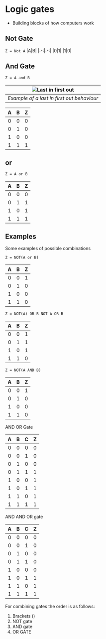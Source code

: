 # Logic gates

* Building blocks of how computers work

## Not Gate

```Z = Not A```
|A|B|
|:-:|:-:|
|0|1|
|1|0|

## And Gate

```Z = A and B```

|![Last in first out](https://www.computerscience.gcse.guru/wp-content/uploads/2016/11/AND-255x127.png)|
|:----------------------------:|
|*Example of a last in first out behaviour*|

|A|B|Z|
|:-:|:-:|:-:|
|0|0|0|
|0|1|0|
|1|0|0|
|1|1|1|

## or 

```Z = A or B```

|A|B|Z|
|:-:|:-:|:-:|
|0|0|0|
|0|1|1|
|1|0|1|
|1|1|1|
## Examples

Some examples of possible combinations



```Z = NOT(A or B)```

|A|B|Z|
|:-:|:-:|:-:|
|0|0|1|
|0|1|0|
|1|0|0|
|1|1|0|

```Z = NOT(A) OR B NOT A OR B```

|A|B|Z|
|:-:|:-:|:-:|
|0|0|1|
|0|1|1|
|1|0|1|
|1|1|0|
```Z = NOT(A AND B)```

|A|B|Z|
|:-:|:-:|:-:|
|0|0|1|
|0|1|0|
|1|0|0|
|1|1|0|

AND OR Gate

|A|B|C|Z|
|:-:|:-:|:-:|:--:|
|0|0|0|0|
|0|0|1|0|
|0|1|0|0|
|0|1|1|1|
|1|0|0|1|
|1|0|1|1|
|1|1|0|1|
|1|1|1|1|

AND AND OR gate

|A|B|C|Z|
|:-:|:-:|:-:|:--:|
|0|0|0|0|
|0|0|1|0|
|0|1|0|0|
|0|1|1|0|
|1|0|0|0|
|1|0|1|1|
|1|1|0|1|
|1|1|1|1|

For combining gates the order is as follows: 

1.  Brackets ()
2. NOT gate
3. AND gate
4. OR GATE
